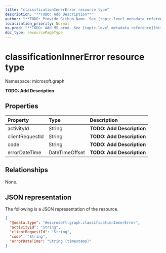 ```yaml
---
title: "classificationInnerError resource type"
description: "**TODO: Add Description**"
author: "**TODO: Provide Github Name. See [topic-level metadata reference](https://msgo.azurewebsites.net/add/document/guidelines/metadata.html#topic-level-metadata)**"
localization_priority: Normal
ms.prod: "**TODO: Add MS prod. See [topic-level metadata reference](https://msgo.azurewebsites.net/add/document/guidelines/metadata.html#topic-level-metadata)**"
doc_type: resourcePageType
---
```


# classificationInnerError resource type

Namespace: microsoft.graph



**TODO: Add Description**

## Properties
|Property|Type|Description|
|:---|:---|:---|
|activityId|String|**TODO: Add Description**|
|clientRequestId|String|**TODO: Add Description**|
|code|String|**TODO: Add Description**|
|errorDateTime|DateTimeOffset|**TODO: Add Description**|

## Relationships
None.

## JSON representation
The following is a JSON representation of the resource.
<!-- {
  "blockType": "resource",
  "@odata.type": "microsoft.graph.classificationInnerError"
}
-->
``` json
{
  "@odata.type": "#microsoft.graph.classificationInnerError",
  "activityId": "String",
  "clientRequestId": "String",
  "code": "String",
  "errorDateTime": "String (timestamp)"
}
```

